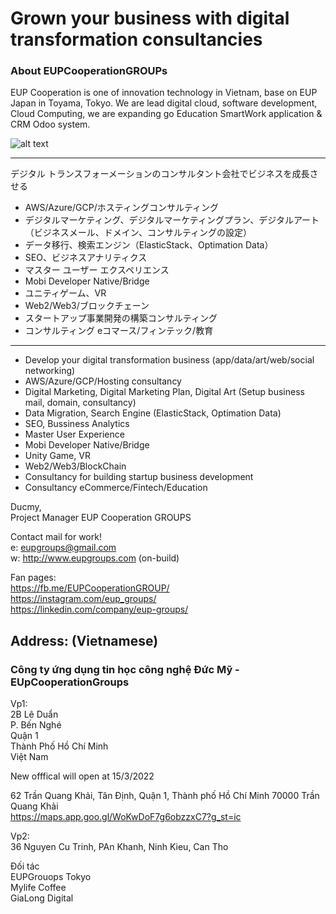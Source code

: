# Grown your business with digital transformation consultancies

### About EUPCooperationGROUPs
EUP Cooperation is one of innovation technology in Vietnam, base on EUP Japan in Toyama, Tokyo.
We are lead digital cloud, software development, Cloud Computing, we are expanding go Education SmartWork application & CRM Odoo system.

![alt text](https://avatars.githubusercontent.com/u/121398823?s=96&v=4)

-------
デジタル トランスフォーメーションのコンサルタント会社でビジネスを成長させる
* AWS/Azure/GCP/ホスティングコンサルティング
* デジタルマーケティング、デジタルマーケティングプラン、デジタルアート（ビジネスメール、ドメイン、コンサルティングの設定）
* データ移行、検索エンジン（ElasticStack、Optimation Data）
* SEO、ビジネスアナリティクス
* マスター ユーザー エクスペリエンス
* Mobi Developer Native/Bridge
* ユニティゲーム、VR
* Web2/Web3/ブロックチェーン
* スタートアップ事業開発の構築コンサルティング
* コンサルティング eコマース/フィンテック/教育

------------------------------------------------------------------------------

* Develop your digital transformation business (app/data/art/web/social networking)
* AWS/Azure/GCP/Hosting consultancy
* Digital Marketing, Digital Marketing Plan, Digital Art (Setup business mail, domain, consultancy)
* Data Migration, Search Engine (ElasticStack, Optimation Data)
* SEO, Bussiness Analytics
* Master User Experience
* Mobi Developer Native/Bridge
* Unity Game, VR
* Web2/Web3/BlockChain
* Consultancy for building startup business development
* Consultancy eCommerce/Fintech/Education

Ducmy,<br/>
Project Manager EUP Cooperation GROUPS

Contact mail for work!<br/>
e: eupgroups@gmail.com <br/>
w: http://www.eupgroups.com (on-build)

Fan pages: <br/>
https://fb.me/EUPCooperationGROUP/ <br/>
https://instagram.com/eup_groups/ <br/>
https://linkedin.com/company/eup-groups/

## Address: (Vietnamese)
### Công ty ứng dụng tin học công nghệ Đức Mỹ - EUpCooperationGroups <br/>

Vp1:<br/>
2B Lê Duẩn <br/>
P. Bến Nghé <br/>
Quận 1 <br/>
Thành Phố Hồ Chí Minh <br/>
Việt Nam <br/>

New offfical will open at 15/3/2022<br/>

62 Trần Quang Khải, Tân Định, Quận 1, Thành phố Hồ Chí Minh 70000
Trần Quang Khải<br/>
https://maps.app.goo.gl/WoKwDoF7g6obzzxC7?g_st=ic <br/>

Vp2:<br/>
36 Nguyen Cu Trinh, PAn Khanh, Ninh Kieu, Can Tho

Đối tác <br/>
EUPGrouops Tokyo <br/>
Mylife Coffee <br/>
GiaLong Digital <br/>
